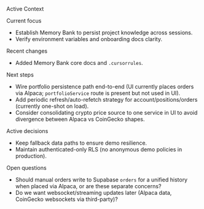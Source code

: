 Active Context

Current focus
- Establish Memory Bank to persist project knowledge across sessions.
- Verify environment variables and onboarding docs clarity.

Recent changes
- Added Memory Bank core docs and `.cursorrules`.

Next steps
- Wire portfolio persistence path end-to-end (UI currently places orders via Alpaca; `portfolioService` route is present but not used in UI).
- Add periodic refresh/auto-refetch strategy for account/positions/orders (currently one-shot on load).
- Consider consolidating crypto price source to one service in UI to avoid divergence between Alpaca vs CoinGecko shapes.

Active decisions
- Keep fallback data paths to ensure demo resilience.
- Maintain authenticated-only RLS (no anonymous demo policies in production).

Open questions
- Should manual orders write to Supabase `orders` for a unified history when placed via Alpaca, or are these separate concerns?
- Do we want websocket/streaming updates later (Alpaca data, CoinGecko websockets via third-party)?



